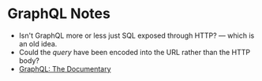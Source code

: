 # GraphQL Notes

* Isn't GraphQL more or less just SQL exposed through HTTP? — which is an old idea.
* Could the _query_ have been encoded into the URL rather than the HTTP body?
* [GraphQL: The Documentary](https://youtu.be/783ccP__No8)
